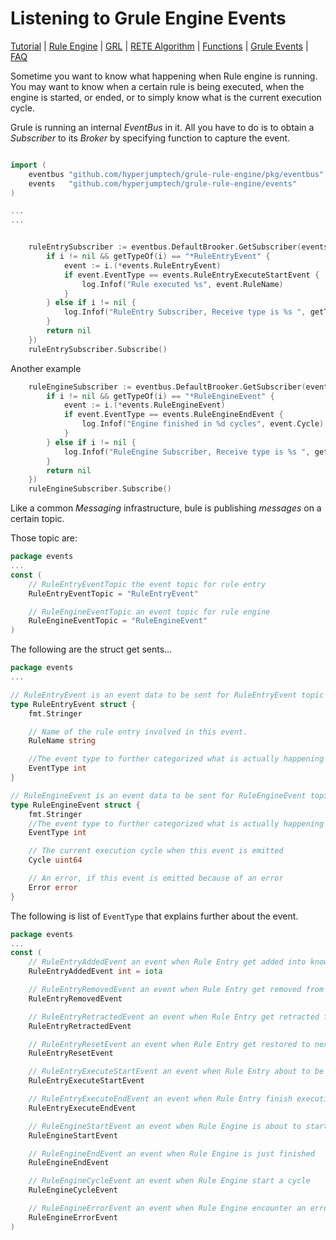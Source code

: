 # Listening to Grule Engine Events

[Tutorial](Tutorial_en.md) | [Rule Engine](RuleEngine_en.md) | [GRL](GRL_en.md) | [RETE Algorithm](RETE_en.md) | [Functions](Function_en.md) | [Grule Events](GruleEvent_en.md) | [FAQ](FAQ_en.md)

Sometime you want to know what happening when Rule engine is running. 
You may want to know when a certain rule is being executed, when the engine
is started, or ended, or to simply know what is the current execution cycle.

Grule is running an internal *EventBus* in it. All you have to do is to obtain
a *Subscriber* to its *Broker* by specifying function to capture the event.

```go

import (
    eventbus "github.com/hyperjumptech/grule-rule-engine/pkg/eventbus"
    events   "github.com/hyperjumptech/grule-rule-engine/events"
)

...
...


	ruleEntrySubscriber := eventbus.DefaultBrooker.GetSubscriber(events.RuleEntryEventTopic, func(i interface{}) error {
		if i != nil && getTypeOf(i) == "*RuleEntryEvent" {
			event := i.(*events.RuleEntryEvent)
			if event.EventType == events.RuleEntryExecuteStartEvent {
				log.Infof("Rule executed %s", event.RuleName)
			}
		} else if i != nil {
			log.Infof("RuleEntry Subscriber, Receive type is %s ", getTypeOf(i))
		}
		return nil
	})
	ruleEntrySubscriber.Subscribe()
```

Another example

```go
	ruleEngineSubscriber := eventbus.DefaultBrooker.GetSubscriber(events.RuleEngineEventTopic, func(i interface{}) error {
		if i != nil && getTypeOf(i) == "*RuleEngineEvent" {
			event := i.(*events.RuleEngineEvent)
			if event.EventType == events.RuleEngineEndEvent {
				log.Infof("Engine finished in %d cycles", event.Cycle)
			}
		} else if i != nil {
			log.Infof("RuleEngine Subscriber, Receive type is %s ", getTypeOf(i))
		}
		return nil
	})
	ruleEngineSubscriber.Subscribe()
```

Like a common *Messaging* infrastructure, bule is publishing *messages* on a certain topic.

Those topic are:

```go
package events
...
const (
	// RuleEntryEventTopic the event topic for rule entry
	RuleEntryEventTopic = "RuleEntryEvent"

	// RuleEngineEventTopic an event topic for rule engine
	RuleEngineEventTopic = "RuleEngineEvent"
)
``` 

The following are the struct get sents...

```go
package events
...

// RuleEntryEvent is an event data to be sent for RuleEntryEvent topic
type RuleEntryEvent struct {
	fmt.Stringer

	// Name of the rule entry involved in this event.
	RuleName string

	//The event type to further categorized what is actually happening
	EventType int
}

// RuleEngineEvent is an event data to be sent for RuleEngineEvent topic
type RuleEngineEvent struct {
	fmt.Stringer
	//The event type to further categorized what is actually happening
	EventType int

	// The current execution cycle when this event is emitted
	Cycle uint64

	// An error, if this event is emitted because of an error
	Error error
}
```

The following is list of `EventType` that explains further about the event.

```go
package events
...
const (
	// RuleEntryAddedEvent an event when Rule Entry get added into knowledge base
	RuleEntryAddedEvent int = iota

	// RuleEntryRemovedEvent an event when Rule Entry get removed from knowledge base
	RuleEntryRemovedEvent

	// RuleEntryRetractedEvent an event when Rule Entry get retracted from rule engine next cycle execution
	RuleEntryRetractedEvent

	// RuleEntryResetEvent an event when Rule Entry get restored to next rule engine cycle execution
	RuleEntryResetEvent

	// RuleEntryExecuteStartEvent an event when Rule Entry about to be executed
	RuleEntryExecuteStartEvent

	// RuleEntryExecuteEndEvent an event when Rule Entry finish execution
	RuleEntryExecuteEndEvent

	// RuleEngineStartEvent an event when Rule Engine is about to start
	RuleEngineStartEvent

	// RuleEngineEndEvent an event when Rule Engine is just finished
	RuleEngineEndEvent

	// RuleEngineCycleEvent an event when Rule Engine start a cycle
	RuleEngineCycleEvent

	// RuleEngineErrorEvent an event when Rule Engine encounter an error in it's execution
	RuleEngineErrorEvent
)
```